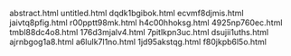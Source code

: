 abstract.html
untitled.html
dqdk1bgibok.html
ecvmf8djmis.html
jaivtq8pfig.html
r00pptt98mk.html
h4c00hhoksg.html
4925np760ec.html
tmbl88dc4o8.html
176d3mjalv4.html
7pitlkpn3uc.html
dsujii1uths.html
ajrnbgog1a8.html
a6lulk7l1no.html
1jd95akstqg.html
f80jkpb6l5o.html